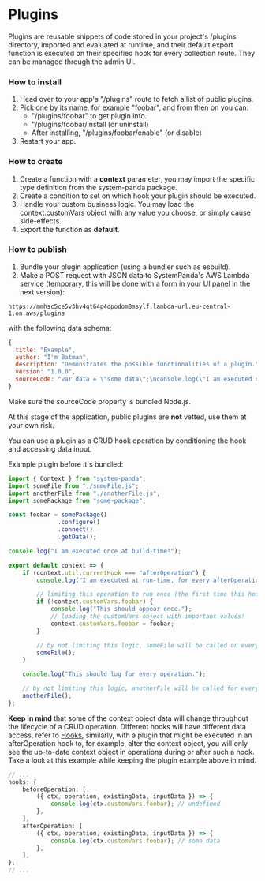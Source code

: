 # Plugins

Plugins are reusable snippets of code stored in your project's /plugins directory, imported and evaluated at runtime, and their default export function is executed on their specified hook for every collection route. They can be managed through the admin UI.

### How to install
1. Head over to your app's "/plugins" route to fetch a list of public plugins.
2. Pick one by its name, for example "foobar", and from then on you can:
	- "/plugins/foobar" to get plugin info.
	- "/plugins/foobar/install (or uninstall)
	- After installing, "/plugins/foobar/enable" (or disable)
3. Restart your app.

### How to create
1. Create a function with a **context** parameter, you may import the specific type definition from the system-panda package.
2. Create a condition to set on which hook your plugin should be executed.
3. Handle your custom business logic. You may load the context.customVars object with any value you choose, or simply cause side-effects.
4. Export the function as **default**.

### How to publish
1. Bundle your plugin application (using a bundler such as esbuild).
2. Make a POST request with JSON data to SystemPanda's AWS Lambda service (temporary, this will be done with a form in your UI panel in the next version):
```
https://mmhsc5ce5v3hv4qt64p4dpodom0msylf.lambda-url.eu-central-1.on.aws/plugins
```
with the following data schema:
```js
{
  title: "Example",
  author: "I'm Batman",
  description: "Demonstrates the possible functionalities of a plugin.",
  version: "1.0.0",
  sourceCode: "var data = \"some data\";\nconsole.log(\"I am executed once at build-time!\");\nvar bundle_default = (context) => {\n  if (context.util.currentHook === \"afterOperation\") {\n    console.log(\"I am executed at run-time, for every afterOperation!\");\n    if (!context.customVars.testing) {\n      console.log(\"This should appear once.\");\n      context.customVars.testing = data;\n    }\n  }\n  console.log(\"This should log for every operation.\");\n};\nexport {\n  bundle_default as default\n};"
}
```

Make sure the sourceCode property is bundled Node.js.

At this stage of the application, public plugins are **not** vetted, use them at your own risk.

You can use a plugin as a CRUD hook operation by conditioning the hook and accessing data input.

Example plugin before it's bundled:
```ts
import { Context } from "system-panda";
import someFile from "./someFile.js";
import anotherFile from "./anotherFile.js";
import somePackage from "some-package";

const foobar = somePackage()
			  .configure()
			  .connect()
			  .getData();

console.log("I am executed once at build-time!");

export default context => {
	if (context.util.currentHook === "afterOperation") {
		console.log("I am executed at run-time, for every afterOperation!");

		// limiting this operation to run once (the first time this hook is triggered)
		if (!context.customVars.foobar) {
			console.log("This should appear once.");
			// loading the customVars object with important values!
			context.customVars.foobar = foobar;
		}

		// by not limiting this logic, someFile will be called on every afterOperation hook
		someFile();
	}

	console.log("This should log for every operation.");

	// by not limiting this logic, anotherFile will be called for every hook
	anotherFile();
};
```

**Keep in mind** that some of the context object data will change throughout the lifecycle of a CRUD operation. Different hooks will have different data access, refer to [Hooks](https://github.com/serhankileci/system-panda/blob/main/docs/hooks.md), similarly, with a plugin that might be executed in an afterOperation hook to, for example, alter the context object, you will only see the up-to-date context object in operations during or after such a hook. Take a look at this example while keeping the plugin example above in mind.

```ts
// ...
hooks: {
	beforeOperation: [
		({ ctx, operation, existingData, inputData }) => {
			console.log(ctx.customVars.foobar); // undefined
		},
	],
	afterOperation: [
		({ ctx, operation, existingData, inputData }) => {
			console.log(ctx.customVars.foobar); // some data
		},
	],
},
// ...
```
